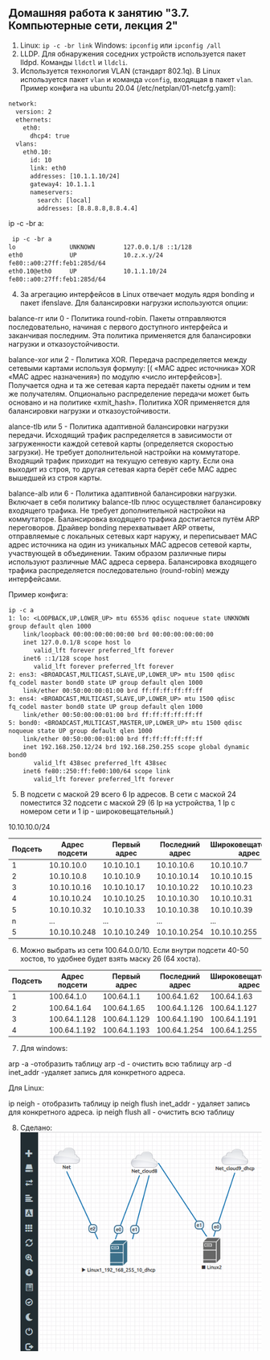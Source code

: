 ## Домашняя работа к занятию "3.7. Компьютерные сети, лекция 2"

1. Linux: `ip -c -br link`
Windows: `ipconfig` или `ipconfig /all`
2. LLDP. Для обнаружения соседних устройств используется пакет lldpd. Команды `lldctl` и `lldcli`.
3. Используется технология VLAN (стандарт 802.1q). В Linux используется пакет `vlan` и команда `vconfig`, входящая в пакет `vlan`. Пример конфига на ubuntu 20.04 (/etc/netplan/01-netcfg.yaml):
```
network:
  version: 2
  ethernets:
    eth0:
      dhcp4: true
  vlans:
    eth0.10:
      id: 10
      link: eth0
      addresses: [10.1.1.10/24]
      gateway4: 10.1.1.1
      nameservers:
        search: [local]
        addresses: [8.8.8.8,8.8.4.4]

```
ip -c -br a:
```
 ip -c -br a
lo               UNKNOWN        127.0.0.1/8 ::1/128
eth0             UP             10.z.x.y/24 fe80::a00:27ff:feb1:285d/64
eth0.10@eth0     UP             10.1.1.10/24 fe80::a00:27ff:feb1:285d/64
```
4. За агрегацию интерфейсов в Linux отвечает модуль ядря bonding и пакет ifenslave. Для балансировки нагрузки используются опции: 


balance-rr или 0    -   Политика round-robin. Пакеты отправляются последовательно, начиная с первого доступного интерфейса и заканчивая последним. Эта политика применяется для балансировки нагрузки и отказоустойчивости.


balance-xor или 2   -   Политика XOR. Передача распределяется между сетевыми картами используя формулу: [( «MAC адрес источника» XOR «MAC адрес назначения») по модулю «число интерфейсов»]. Получается одна и та же сетевая карта передаёт пакеты одним и тем же получателям. Опционально распределение передачи может быть основано и на политике «xmit_hash».  Политика XOR применяется для балансировки нагрузки и отказоустойчивости. 


alance-tlb или 5    -   Политика адаптивной балансировки нагрузки передачи. Исходящий трафик распределяется в зависимости от загруженности каждой сетевой карты (определяется скоростью загрузки). Не требует дополнительной настройки на коммутаторе. Входящий трафик приходит на текущую сетевую карту. Если она выходит из строя, то другая сетевая карта берёт себе MAC адрес вышедшей из строя карты. 


balance-alb или 6   -	Политика адаптивной балансировки нагрузки. Включает в себя политику balance-tlb плюс осуществляет балансировку входящего трафика. Не требует дополнительной настройки на коммутаторе. Балансировка входящего трафика достигается путём ARP переговоров. Драйвер bonding перехватывает ARP ответы, отправляемые с локальных сетевых карт наружу, и переписывает MAC адрес источника на один из уникальных MAC адресов сетевой карты, участвующей в объединении. Таким образом различные пиры используют различные MAC адреса сервера. Балансировка входящего трафика распределяется последовательно (round-robin) между интерфейсами.

Пример конфига: 


``` 
ip -c a
1: lo: <LOOPBACK,UP,LOWER_UP> mtu 65536 qdisc noqueue state UNKNOWN group default qlen 1000
    link/loopback 00:00:00:00:00:00 brd 00:00:00:00:00:00
    inet 127.0.0.1/8 scope host lo
       valid_lft forever preferred_lft forever
    inet6 ::1/128 scope host
       valid_lft forever preferred_lft forever
2: ens3: <BROADCAST,MULTICAST,SLAVE,UP,LOWER_UP> mtu 1500 qdisc fq_codel master bond0 state UP group default qlen 1000
    link/ether 00:50:00:00:01:00 brd ff:ff:ff:ff:ff:ff
3: ens4: <BROADCAST,MULTICAST,SLAVE,UP,LOWER_UP> mtu 1500 qdisc fq_codel master bond0 state UP group default qlen 1000
    link/ether 00:50:00:00:01:00 brd ff:ff:ff:ff:ff:ff
5: bond0: <BROADCAST,MULTICAST,MASTER,UP,LOWER_UP> mtu 1500 qdisc noqueue state UP group default qlen 1000
    link/ether 00:50:00:00:01:00 brd ff:ff:ff:ff:ff:ff
    inet 192.168.250.12/24 brd 192.168.250.255 scope global dynamic bond0
       valid_lft 438sec preferred_lft 438sec
    inet6 fe80::250:ff:fe00:100/64 scope link
       valid_lft forever preferred_lft forever
```


5. В подсети с маской 29 всего 6 Ip  адресов. В сети с маской 24 поместится 32 подсети с маской 29 (6 Ip на устройства, 1 Ip с номером сети и 1 ip - широковещательный.)

10.10.10.0/24

| Подсеть | Адрес подсети	 | Первый адрес	 | Последний адрес	 | Широковещательный адрес |
|---------|----------------|---------------|------------------|-------------------------|
| 1       | 10.10.10.0     | 10.10.10.1    | 10.10.10.6       | 10.10.10.7              |
| 2       | 10.10.10.8     | 10.10.10.9    | 10.10.10.14      | 10.10.10.15             |
| 3       | 10.10.10.16    | 10.10.10.17   | 10.10.10.22      | 10.10.10.23             |
| 4       | 10.10.10.24    | 10.10.10.25   | 10.10.10.30      | 10.10.10.31             |
| 5       | 10.10.10.32    | 10.10.10.33   | 10.10.10.38      | 10.10.10.39             |
| n       | ...            | ...           | ...              | ...                     |
| 5       | 10.10.10.248   | 10.10.10.249  | 10.10.10.254     | 10.10.10.255            |


6. Можно выбрать из сети 100.64.0.0/10. 
Если внутри подсети 40-50 хостов, то удобнее будет взять маску 26 (64 хоста). 


| Подсеть | Адрес подсети	 | Первый адрес	 | Последний адрес	 | Широковещательный адрес |
|---------|----------------|---------------|------------------|-------------------------|
| 1       | 100.64.1.0     | 100.64.1.1    | 100.64.1.62      | 100.64.1.63             |
| 2       | 100.64.1.64    | 100.64.1.65   | 100.64.1.126     | 100.64.1.127            |
| 3       | 100.64.1.128   | 100.64.1.129  | 100.64.1.190     | 100.64.1.191            |
| 4       | 100.64.1.192   | 100.64.1.193  | 100.64.1.254     | 100.64.1.255            |

7. Для windows: 

arp -a -отобразить таблицу
arp -d  - очистить всю таблицу
arp -d inet_addr -удаляет запись для конкретного адреса. 

Для Linux: 

ip neigh - отобразить таблицу
ip neigh flush inet_addr - удаляет запись для конкретного адреса. 
ip neigh flush all - очистить всю таблицу

8. Сделано: 
![img.png](img/img.png)
